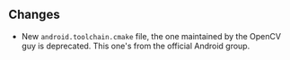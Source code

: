 ## Changes
+ New ```android.toolchain.cmake``` file, the one maintained by the OpenCV guy is deprecated. This one's from the official Android group.
